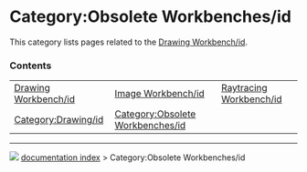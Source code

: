 # Category:Obsolete Workbenches/id
This category lists pages related to the [Drawing Workbench/id](Drawing_Workbench/id.md).

### Contents

|     |     |     |
| --- | --- | --- |
| [Drawing Workbench/id](Drawing_Workbench/id.md) | [Image Workbench/id](Image_Workbench/id.md) | [Raytracing Workbench/id](Raytracing_Workbench/id.md) |
| [Category:Drawing/id](Category_Drawing/id.md) | [Category:Obsolete Workbenches/id](Category_Obsolete_Workbenches/id.md) |



---
![](images/Right_arrow.png) [documentation index](../README.md) > Category:Obsolete Workbenches/id
